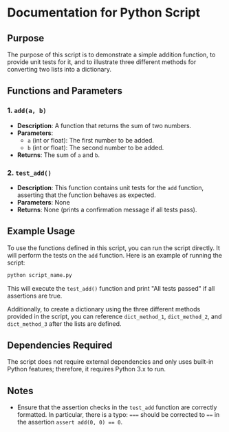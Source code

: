 # Documentation for Python Script

## Purpose
The purpose of this script is to demonstrate a simple addition function, to provide unit tests for it, and to illustrate three different methods for converting two lists into a dictionary.

## Functions and Parameters

### 1. `add(a, b)`
- **Description**: A function that returns the sum of two numbers.
- **Parameters**:
  - `a` (int or float): The first number to be added.
  - `b` (int or float): The second number to be added.
- **Returns**: The sum of `a` and `b`.

### 2. `test_add()`
- **Description**: This function contains unit tests for the `add` function, asserting that the function behaves as expected.
- **Parameters**: None
- **Returns**: None (prints a confirmation message if all tests pass).

## Example Usage
To use the functions defined in this script, you can run the script directly. It will perform the tests on the `add` function. Here is an example of running the script:

```bash
python script_name.py
```

This will execute the `test_add()` function and print "All tests passed" if all assertions are true.

Additionally, to create a dictionary using the three different methods provided in the script, you can reference `dict_method_1`, `dict_method_2`, and `dict_method_3` after the lists are defined.

## Dependencies Required
The script does not require external dependencies and only uses built-in Python features; therefore, it requires Python 3.x to run.

## Notes
- Ensure that the assertion checks in the `test_add` function are correctly formatted. In particular, there is a typo: `===` should be corrected to `==` in the assertion `assert add(0, 0) == 0`.
